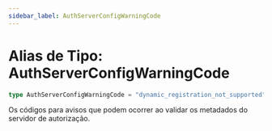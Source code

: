 ```yaml
---
sidebar_label: AuthServerConfigWarningCode
---
```


# Alias de Tipo: AuthServerConfigWarningCode

```ts
type AuthServerConfigWarningCode = "dynamic_registration_not_supported";
```

Os códigos para avisos que podem ocorrer ao validar os metadados do servidor de autorização.